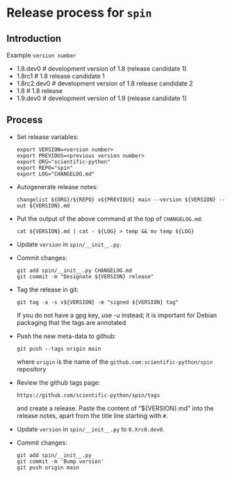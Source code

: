 # Release process for `spin`

## Introduction

Example `version number`

- 1.8.dev0 # development version of 1.8 (release candidate 1)
- 1.8rc1 # 1.8 release candidate 1
- 1.8rc2.dev0 # development version of 1.8 release candidate 2
- 1.8 # 1.8 release
- 1.9.dev0 # development version of 1.9 (release candidate 1)

## Process

- Set release variables:

      export VERSION=<version number>
      export PREVIOUS=<previous version number>
      export ORG="scientific-python"
      export REPO="spin"
      export LOG="CHANGELOG.md"

- Autogenerate release notes:

      changelist ${ORG}/${REPO} v${PREVIOUS} main --version ${VERSION} --out ${VERSION}.md

- Put the output of the above command at the top of `CHANGELOG.md`:

      cat ${VERSION}.md | cat - ${LOG} > temp && mv temp ${LOG}

- Update `version` in `spin/__init__.py`.

- Commit changes:

      git add spin/__init__.py CHANGELOG.md
      git commit -m "Designate ${VERSION} release"

- Tag the release in git:

      git tag -a -s v${VERSION} -m "signed ${VERSION} tag"

  If you do not have a gpg key, use -u instead; it is important for
  Debian packaging that the tags are annotated

- Push the new meta-data to github:

      git push --tags origin main

  where `origin` is the name of the `github.com:scientific-python/spin`
  repository

- Review the github tags page:

      https://github.com/scientific-python/spin/tags

  and create a release. Paste the content of "${VERSION}.md" into the
  release notes, apart from the title line starting with `#`.

- Update `version` in `spin/__init__.py` to `0.Xrc0.dev0`.

- Commit changes:

      git add spin/__init__.py
      git commit -m 'Bump version'
      git push origin main
